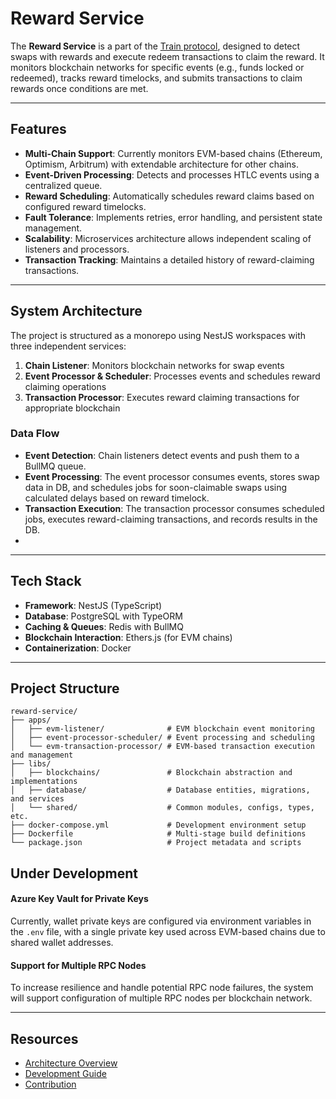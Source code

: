# Reward Service

The **Reward Service** is a part of the [Train protocol](https://github.com/TrainProtocol), designed to detect swaps with rewards and execute redeem transactions to claim the reward. It monitors blockchain networks for specific events (e.g., funds locked or redeemed), tracks reward timelocks, and submits transactions to claim rewards once conditions are met.

---

## Features

- **Multi-Chain Support**: Currently monitors EVM-based chains (Ethereum, Optimism, Arbitrum) with extendable architecture for other chains.
- **Event-Driven Processing**: Detects and processes HTLC events using a centralized queue.
- **Reward Scheduling**: Automatically schedules reward claims based on configured reward timelocks.
- **Fault Tolerance**: Implements retries, error handling, and persistent state management.
- **Scalability**: Microservices architecture allows independent scaling of listeners and processors.
- **Transaction Tracking**: Maintains a detailed history of reward-claiming transactions.

---

## System Architecture

The project is structured as a monorepo using NestJS workspaces with three independent services:

1. **Chain Listener**: Monitors blockchain networks for swap events
2. **Event Processor & Scheduler**: Processes events and schedules reward claiming operations
3. **Transaction Processor**: Executes reward claiming transactions for appropriate blockchain

### Data Flow

- **Event Detection**: Chain listeners detect events and push them to a BullMQ queue.
- **Event Processing**: The event processor consumes events, stores swap data in DB, and schedules jobs for soon-claimable swaps using calculated delays based on reward timelock.
- **Transaction Execution**: The transaction processor consumes scheduled jobs, executes reward-claiming transactions, and records results in the DB.
-
---

## Tech Stack

- **Framework**: NestJS (TypeScript)
- **Database**: PostgreSQL with TypeORM
- **Caching & Queues**: Redis with BullMQ
- **Blockchain Interaction**: Ethers.js (for EVM chains)
- **Containerization**: Docker

---

## Project Structure

```
reward-service/
├── apps/
│   ├── evm-listener/              # EVM blockchain event monitoring
│   ├── event-processor-scheduler/ # Event processing and scheduling
│   └── evm-transaction-processor/ # EVM-based transaction execution and management
├── libs/
│   ├── blockchains/               # Blockchain abstraction and implementations
│   ├── database/                  # Database entities, migrations, and services
│   └── shared/                    # Common modules, configs, types, etc.
├── docker-compose.yml             # Development environment setup
├── Dockerfile                     # Multi-stage build definitions
└── package.json                   # Project metadata and scripts
```


## Under Development

#### Azure Key Vault for Private Keys
Currently, wallet private keys are configured via environment variables in the `.env` file, with a single private key used across EVM-based chains due to shared wallet addresses.

#### Support for Multiple RPC Nodes
To increase resilience and handle potential RPC node failures, the system will support configuration of multiple RPC nodes per blockchain network.


---

## Resources

- [Architecture Overview](./docs/ARCHITECTURE.md)
- [Development Guide](./docs/DEVELOPMENT.md)
- [Contribution](./docs/CONTRIBUTION.md)

